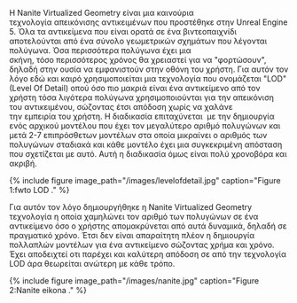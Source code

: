 Η Nanite Virtualized Geometry είναι μια καινούρια τεχνολογία απεικόνισης αντικειμένων που προστέθηκε στην Unreal Engine 5.
Όλα τα αντικείμενα που είναι ορατά σε ένα βιντεοπαιχνίδι αποτελούνται από ένα σύνολο γεωμετρικών σχημάτων που λέγονται πολύγωνα. Όσα περισσότερα πολύγωνα
έχει μια σκήνη, τόσο περισσότερος χρόνος θα χρειαστεί για να "φορτώσουν", δηλαδή στην ουσία να εμφανιστούν στην οθόνη του χρήστη. Για αυτόν τον λόγο
εδώ και καιρό χρησιμοποιείται μια τεχνολογία που ονομάζεται "LOD" (Level Of Detail) οπού όσο πιο μακριά είναι ένα αντικείμενο από τον χρήστη τόσα λιγότερα
πολύγωνα χρησιμοποιούνται για την απεικόνιση του αντικειμένου, σώζοντας έτσι απόδοση χωρίς να χαλάνε την εμπειρία του χρήστη. Η διαδικασία επιταχύνεται 
με την δημιουργία ενός αρχικού μοντέλου που έχει τον μεγαλύτερο αριθμό πολυγώνων και μετά 2-7 επιπρόσθετων μοντέλων στα οποία μικραίνει ο αριθμός των
πολυγώνων σταδιακά και κάθε μοντέλο έχει μια συγκεκριμένη απόσταση που σχετίζεται με αυτό. Αυτή η διαδικασία όμως είναι πολύ χρονοβόρα και ακριβή. 

{% include figure image_path="/images/levelofdetail.jpg" caption="Figure 1:fwto LOD ." %}



Για αυτόν τον λόγο δημιουργήθηκε η Nanite Virtualized Geometry τεχνολογία η οποία χαμηλώνει τον αριθμό των πολυγώνων σε ένα αντικείμενο όσο ο χρήστης
απομακρύνεται από αυτά δυναμικά, δηλαδή σε πραγματικό χρόνο. Έτσι δεν είναι απαραίτητη πλέον η δημιουργία πολλαπλών μοντέλων για ένα αντικείμενο σώζοντας 
χρήμα και χρόνο. Έχει αποδειχτεί οτι παρέχει και καλύτερη απόδοση σε από την τεχνολογία LOD άρα θεωρείται ανώτερη με κάθε τρόπο.

{% include figure image_path="/images/nanite.jpg" caption="Figure 2:Nanite eikona ." %}



